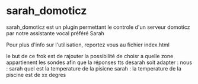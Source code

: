sarah_domoticz
==============

sarah_domoticz est un plugin permettant le controle d'un serveur domoticz par notre assistante vocal préféré Sarah

Pour plus d'info sur l'utilisation, reportez vous au fichier index.html


le but de ce frok est de rajouter la possibilité de choisr a quelle zone appartienent les sondes afin que la réponses tts desarah soit adapter : 
nous : sarah quel est la temperature de la pisicne 
sarah : la temperature de la piscine est de xx degres
